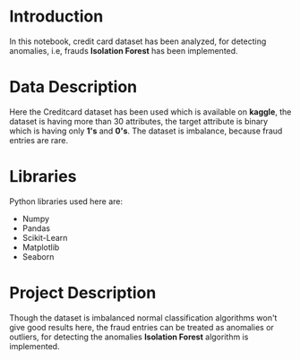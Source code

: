 # Introduction

In this notebook, credit card dataset has been analyzed, for detecting anomalies, i.e, frauds **Isolation Forest** has been implemented.

# Data Description

Here the Creditcard dataset has been used which is available on **kaggle**, the dataset is having more than 30 attributes,
the target attribute is binary which is having only **1's** and **0's**. The dataset is imbalance, because fraud entries are
rare. 

# Libraries

Python libraries used here are:

* Numpy
* Pandas
* Scikit-Learn
* Matplotlib
* Seaborn

# Project Description

Though the dataset is imbalanced normal classification algorithms won't give good results here, the fraud entries can be treated
as anomalies or outliers, for detecting the anomalies **Isolation Forest** algorithm is implemented.
